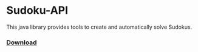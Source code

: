 # Sudoku-API

This java library provides tools to create and automatically solve Sudokus.
### [Download](https://github.com/Brainterminator/Sudoku-API/releases/download/1.1/Sudoku-API-1.1.jar)
